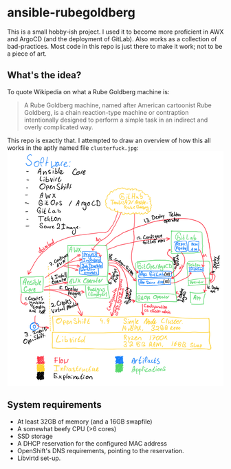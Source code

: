 # ansible-rubegoldberg
This is a small hobby-ish project. I used it to become more proficient in AWX and ArgoCD (and the deployment of GitLab). Also works as a collection of bad-practices. Most code in this repo is just there to make it work; not to be a piece of art.

## What's the idea?
To quote Wikipedia on what a Rube Goldberg machine is:
> A Rube Goldberg machine, named after American cartoonist Rube Goldberg, is a chain reaction-type machine or contraption intentionally designed to perform a simple task in an indirect and overly complicated way.

This repo is exactly that. I attempted to draw an overview of how this all works in the aptly named file `clusterfuck.jpg`:
![Overview of components](/clusterfuck.jpg)

## System requirements
- At least 32GB of memory (and a 16GB swapfile)
- A somewhat beefy CPU (>6 cores)
- SSD storage
- A DHCP reservation for the configured MAC address
- OpenShift's DNS requirements, pointing to the reservation.
- Libvirtd set-up.

